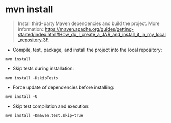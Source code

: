 # mvn install

> Install third-party Maven dependencies and build the project.
> More information: <https://maven.apache.org/guides/getting-started/index.html#How_do_I_create_a_JAR_and_install_it_in_my_local_repository.3F>.

- Compile, test, package, and install the project into the local repository:

`mvn install`

- Skip tests during installation:

`mvn install -DskipTests`

- Force update of dependencies before installing:

`mvn install -U`

- Skip test compilation and execution:

`mvn install -Dmaven.test.skip=true`
